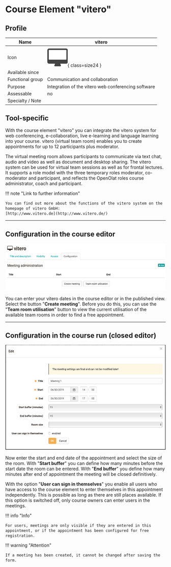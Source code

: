 # Course Element "vitero"


## Profile

Name | vitero
---------|----------
Icon | ![vitero Icon](assets/course_element_vitero_icon.png){ class=size24 }
Available since | 
Functional group | Communication and collaboration
Purpose | Integration of the vitero web conferencing software
Assessable | no
Specialty / Note |



## Tool-specific

With the course element "vitero" you can integrate the vitero system for web
conferencing, e-collaboration, live e-learning and language learning into your
course. vitero (virtual team room) enables you to create appointments for up
to 12 participants plus moderator.

The virtual meeting room allows participants to communicate via text chat,
audio and video as well as document and desktop sharing. The vitero system can
be used for virtual team sessions as well as for frontal lectures. It supports
a role model with the three temporary roles moderator, co-moderator and
participant, and reflects the OpenOlat roles course administrator, coach and
participant.  
  
!!! note "Link to further information"

    You can find out more about the functions of the vitero system on the homepage of vitero GmbH:  
    [http://www.vitero.de](http://www.vitero.de/)  

----
  
## Configuration in the course editor

![vitero_course_editor.png](assets/Vitero_EN.png)

You can enter your vitero dates in the course editor or in the published view.
Select the button "**Create meeting**". Before you do this, you can use the "**Team room utilisation**" button to view the current utilisation of the available team
rooms in order to find a free appointment. 

----
  
## Configuration in the course run (closed editor)

![vitero_course_run.png](assets/Vitero_1_EN.png)

Now enter the start and end date of the appointment and select the size of the
room. With "**Start buffer**" you can define how many minutes before the start
date the room can be entered. With "**End buffer**" you define how many minutes
after end of appointment the meeting will be closed definitively.

With the option "**User can sign in themselves**" you enable all users who have
access to the course element to enter themselves in this appointment
independently. This is possible as long as there are still places available.
If this option is switched off, only course owners can enter users in the
meetings.

!!! info "Info"

    For users, meetings are only visible if they are entered in this appointment, or if the appointment has been configured for free registration.


!!! warning "Attention"

    If a meeting has been created, it cannot be changed after saving the form.

